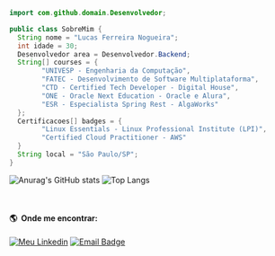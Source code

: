 

<!-- <img align="right" width="200" height="180" src="https://media.giphy.com/media/qgQUggAC3Pfv687qPC/giphy.gif" /> -->

```java
import com.github.domain.Desenvolvedor;

public class SobreMim {
  String nome = "Lucas Ferreira Nogueira";
  int idade = 30;
  Desenvolvedor area = Desenvolvedor.Backend;
  String[] courses = {
        "UNIVESP - Engenharia da Computação",
        "FATEC - Desenvolvimento de Software Multiplataforma",
        "CTD - Certified Tech Developer - Digital House", 
        "ONE - Oracle Next Education - Oracle e Alura", 
        "ESR - Especialista Spring Rest - AlgaWorks"
  };
  Certificacoes[] badges = {
        "Linux Essentials - Linux Professional Institute (LPI)",
        "Certified Cloud Practitioner - AWS"
  }
  String local = "São Paulo/SP";
}
```
 
![Anurag's GitHub stats](https://github-readme-stats.vercel.app/api?username=RudeBoyOne&show_icons=true&theme=dark)
![Top Langs](https://github-readme-stats.vercel.app/api/top-langs/?username=RudeBoyOne&layout=compact&theme=dark)

</br>

#### :earth_americas: &nbsp;Onde me encontrar:
[![Meu Linkedin](https://img.shields.io/badge/-Lucas_Ferreira_Nogueira-blue?style=plastic&logo=Linkedin&logoColor=white&link=https://www.linkedin.com/in/lucas-ferreira-nogueira/)](https://linkedin.com/in/lucas-ferreira-nogueira/)
[![Email Badge](https://img.shields.io/badge/dev@lucasfncode.com.br-0078D4?style=plastic&logo=mailboxdotorg&logoColor=white)](mailto:dev@lucasfncode.com.br)
